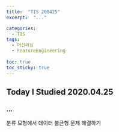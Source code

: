 ```yaml
---
title:  "TIS 200425"
excerpt:  "..."

categories:
  - TIS
tags:
  - 머신러닝
  - FeatureEngineering
  
toc: true
toc_sticky: true
---
```


## Today I Studied 2020.04.25

### ...

분류 모형에서 데이터 불균형 문제 해결하기
